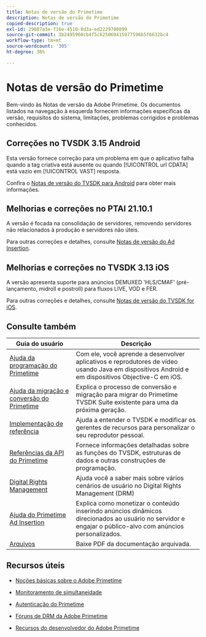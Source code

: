```yaml
---
title: Notas de versão do Primetime
description: Notas de versão do Primetime
copied-description: true
exl-id: 29087a3e-f16e-4510-8d3a-ed2229700899
source-git-commit: 3b2495960cb4f5c625069415977596b5f6632bc4
workflow-type: tm+mt
source-wordcount: '305'
ht-degree: 36%

---
```


# Notas de versão do Primetime

Bem-vindo às Notas de versão da Adobe Primetime. Os documentos listados na navegação à esquerda fornecem informações específicas da versão, requisitos do sistema, limitações, problemas corrigidos e problemas conhecidos.

## Correções no TVSDK 3.15 Android

Esta versão fornece correção para um problema em que o aplicativo falha quando a tag criativa está ausente ou quando [!UICONTROL url CDATA] está vazio em [!UICONTROL VAST] resposta.

Confira o [Notas de versão do TVSDK para Android](../release-notes/tvsdk-3x-android.md) para obter mais informações.

## Melhorias e correções no PTAI 21.10.1

A versão é focada na consolidação de servidores, removendo servidores não relacionados à produção e servidores não úteis.

Para outras correções e detalhes, consulte [Notas de versão do Ad Insertion](/help/release-notes/ptai-21x-release-notes.md).

## Melhorias e correções no TVSDK 3.13 iOS

A versão apresenta suporte para anúncios DEMUXED &#39;HLS/CMAF&#39; (pré-lançamento, midroll e postroll) para fluxos LIVE, VOD e FER.

Para outras correções e detalhes, consulte [Notas de versão do TVSDK for iOS](../release-notes/tvsdk-3x-ios.md).

## Consulte também

| Guia do usuário | Descrição |
|--- |--- |
| [Ajuda da programação do Primetime](/help/programming/home.md) | Com ele, você aprende a desenvolver aplicativos e reprodutores de vídeo usando Java em dispositivos Android e em dispositivos Objective-C em iOS. |
| [Ajuda da migração e conversão do Primetime](/help/migration-guides/home.md) | Explica o processo de conversão e migração para migrar do Primetime TVSDK Suite existente para uma da próxima geração. |
| [Implementação de referência](/help/android-reference-implementation/home.md) | Ajuda a entender o TVSDK e modificar os gerentes de recursos para personalizar o seu reprodutor pessoal. |
| [Referências da API do Primetime](/help/reference/api-references.md) | Fornece informações detalhadas sobre as funções do TVSDK, estruturas de dados e outras construções de programação. |
| [Digital Rights Management](/help/digital-rights-management/home.md) | Ajuda você a saber mais sobre vários cenários de usuário no Digital Rights Management (DRM) |
| [Ajuda do Primetime Ad Insertion](/help/primetime-ad-insertion/home.md) | Explica como monetizar o conteúdo inserindo anúncios dinâmicos direcionados ao usuário no servidor e engajar o público-alvo com anúncios personalizados. |
| [Arquivos](https://helpx.adobe.com/primetime/archives.html) | Baixe PDF da documentação arquivada. |

## Recursos úteis

* [Noções básicas sobre o Adobe Primetime](https://www.adobe.com/in/marketing/primetime.html)

* [Monitoramento de simultaneidade](https://tve.helpdocsonline.com/concurrency-monitoring-introduction)

* [Autenticação do Primetime](https://tve.helpdocsonline.com/home)

* [Fóruns de DRM da Adobe Primetime](https://forums.adobe.com/community/adobe_access)

* [Recursos do desenvolvedor do Adobe Primetime](https://www.adobe.com/devnet/primetime.html)
